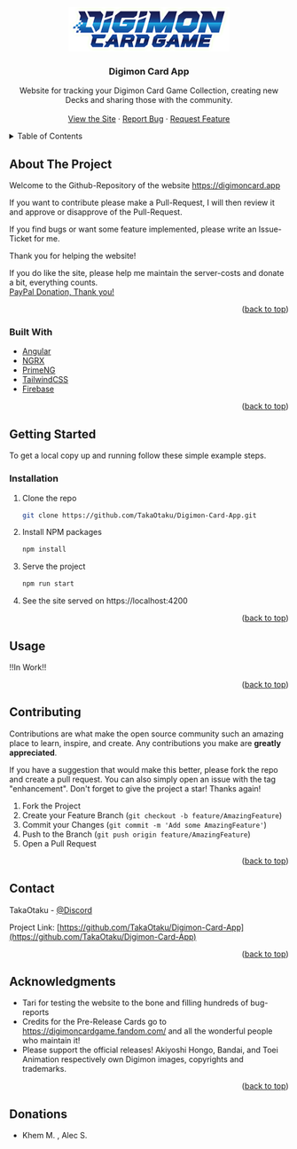<div id="top"></div>
<!--[![Contributors][contributors-shield]][contributors-url]
[![Forks][forks-shield]][forks-url]
[![Stargazers][stars-shield]][stars-url]
[![Issues][issues-shield]][issues-url]
[![MIT License][license-shield]][license-url]
[![LinkedIn][linkedin-shield]][linkedin-url]-->

<!-- PROJECT LOGO -->
<br />
<div align="center">
  <a href="https://github.com/TakaOtaku/Digimon-Card-App">
    <img src="src/assets/images/img_logo.png" alt="Logo" height="80">
  </a>

<h3 align="center">Digimon Card App</h3>

  <p align="center">
    Website for tracking your Digimon Card Game Collection, creating new Decks and sharing those with the community.
    <br />
    <br />
    <a href="https://digimoncard.app">View the Site</a>
    ·
    <a href="https://github.com/TakaOtaku/Digimon-Card-App/issues">Report Bug</a>
    ·
    <a href="https://github.com/TakaOtaku/Digimon-Card-App/issues">Request Feature</a>
  </p>
</div>



<!-- TABLE OF CONTENTS -->
<details>
  <summary>Table of Contents</summary>
  <ol>
    <li>
      <a href="#about-the-project">About The Project</a>
      <ul>
        <li><a href="#built-with">Built With</a></li>
      </ul>
    </li>
    <li>
      <a href="#getting-started">Getting Started</a>
      <ul>
        <li><a href="#prerequisites">Prerequisites</a></li>
        <li><a href="#installation">Installation</a></li>
      </ul>
    </li>
    <li><a href="#usage">Usage</a></li>
    <li><a href="#contributing">Contributing</a></li>
    <li><a href="#contact">Contact</a></li>
    <li><a href="#acknowledgments">Acknowledgments</a></li>
  </ol>
</details>



<!-- ABOUT THE PROJECT -->
## About The Project

Welcome to the Github-Repository of the website https://digimoncard.app

If you want to contribute please make a Pull-Request, I will then review it and approve or disapprove of the Pull-Request.

If you find bugs or want some feature implemented, please write an Issue-Ticket for me.

Thank you for helping the website!

If you do like the site, please help me maintain the server-costs and donate a bit, everything counts.
<br>
[PayPal Donation, Thank you!](https://www.paypal.com/donate/?hosted_button_id=DHQVT7GQ72J98)

<p align="right">(<a href="#top">back to top</a>)</p>



### Built With

* [Angular](https://angular.io/)
* [NGRX](https://ngrx.io/)
* [PrimeNG](https://www.primefaces.org/primeng/)
* [TailwindCSS](https://tailwindcss.com/)
* [Firebase](https://firebase.google.com/)

<p align="right">(<a href="#top">back to top</a>)</p>



<!-- GETTING STARTED -->
## Getting Started

To get a local copy up and running follow these simple example steps.

### Installation

1. Clone the repo
   ```sh
   git clone https://github.com/TakaOtaku/Digimon-Card-App.git
   ```
2. Install NPM packages
   ```sh
   npm install
   ```
3. Serve the project
   ```sh
   npm run start
   ```
4. See the site served on https://localhost:4200

<p align="right">(<a href="#top">back to top</a>)</p>



<!-- USAGE EXAMPLES -->
## Usage

!!In Work!!

<p align="right">(<a href="#top">back to top</a>)</p>


<!-- CONTRIBUTING -->
## Contributing

Contributions are what make the open source community such an amazing place to learn, inspire, and create. Any contributions you make are **greatly appreciated**.

If you have a suggestion that would make this better, please fork the repo and create a pull request. You can also simply open an issue with the tag "enhancement".
Don't forget to give the project a star! Thanks again!

1. Fork the Project
2. Create your Feature Branch (`git checkout -b feature/AmazingFeature`)
3. Commit your Changes (`git commit -m 'Add some AmazingFeature'`)
4. Push to the Branch (`git push origin feature/AmazingFeature`)
5. Open a Pull Request

<p align="right">(<a href="#top">back to top</a>)</p>


<!-- CONTACT -->
## Contact

TakaOtaku - [@Discord](TakaOtaku#8538)

Project Link: [https://github.com/TakaOtaku/Digimon-Card-App](https://github.com/TakaOtaku/Digimon-Card-App)

<p align="right">(<a href="#top">back to top</a>)</p>



<!-- ACKNOWLEDGMENTS -->
## Acknowledgments

* Tari for testing the website to the bone and filling hundreds of bug-reports
* Credits for the Pre-Release Cards go to <a target="_blank" href="https://digimoncardgame.fandom.com/">https://digimoncardgame.fandom.com/</a> and all the wonderful people who maintain it!
* Please support the official releases! Akiyoshi Hongo, Bandai, and Toei Animation respectively own Digimon images, copyrights and trademarks.</span>


<p align="right">(<a href="#top">back to top</a>)</p>

## Donations

* Khem M. , Alec S.



<!-- MARKDOWN LINKS & IMAGES -->
<!-- https://www.markdownguide.org/basic-syntax/#reference-style-links -->
[contributors-shield]: https://img.shields.io/github/contributors/TakaOtaku/Digimon-Card-App.svg?style=for-the-badge
[contributors-url]: https://github.com/TakaOtaku/Digimon-Card-App/graphs/contributors
[forks-shield]: https://img.shields.io/github/forks/TakaOtaku/Digimon-Card-App.svg?style=for-the-badge
[forks-url]: https://github.com/TakaOtaku/Digimon-Card-App/network/members
[stars-shield]: https://img.shields.io/github/stars/TakaOtaku/Digimon-Card-App.svg?style=for-the-badge
[stars-url]: https://github.com/TakaOtaku/Digimon-Card-App/stargazers
[issues-shield]: https://img.shields.io/github/issues/TakaOtaku/Digimon-Card-App.svg?style=for-the-badge
[issues-url]: https://github.com/TakaOtaku/Digimon-Card-App/issues
[license-shield]: https://img.shields.io/github/license/TakaOtaku/Digimon-Card-App.svg?style=for-the-badge
[license-url]: https://github.com/TakaOtaku/Digimon-Card-App/blob/master/LICENSE.txt
[linkedin-shield]: https://img.shields.io/badge/-LinkedIn-black.svg?style=for-the-badge&logo=linkedin&colorB=555
[linkedin-url]: https://linkedin.com/in/christian-bayer-987b76193
[product-screenshot]: images/screenshot.png
